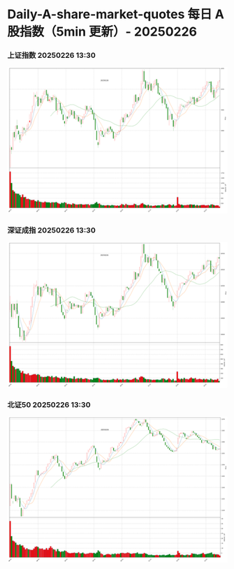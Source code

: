 
# Daily-A-share-market-quotes 每日 A 股指数（5min 更新）- 20250226

### 上证指数 20250226 13:30
![](./fig/2025/2/20250226-sh000001.png)

### 深证成指 20250226 13:30
![](./fig/2025/2/20250226-sz399001.png)

### 北证50 20250226 13:30
![](./fig/2025/2/20250226-bj899050.png)
